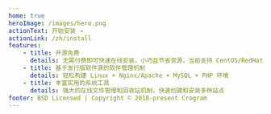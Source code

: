 ```yaml
---
home: true
heroImage: /images/hero.png
actionText: 开始安装 →
actionLink: /zh/install
features:
    - title: 开源免费
      details: 无需付费即可快速在线安装，小巧且节省资源，当前支持 CentOS/RedHat 5.4+、6.x、7.x、8.x
    - title: 基于发行版软件源的软件管理机制
      details: 轻松构建 Linux + Nginx/Apache + MySQL + PHP 环境
    - title: 丰富实用的系统工具
      details: 强大的在线文件管理和回收站机制，快速创建和安装多种站点
footer: BSD Licensed | Copyright © 2018-present Crogram
---
```

